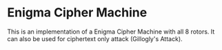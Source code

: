 # Enigma Cipher Machine

This is an implementation of a Enigma Cipher Machine with all 8 rotors.
It can also be used for ciphertext only attack (Gillogly's Attack).

